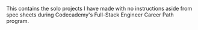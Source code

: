 This contains the solo projects I have made with no instructions aside from spec sheets during Codecademy's Full-Stack Engineer Career Path program.
